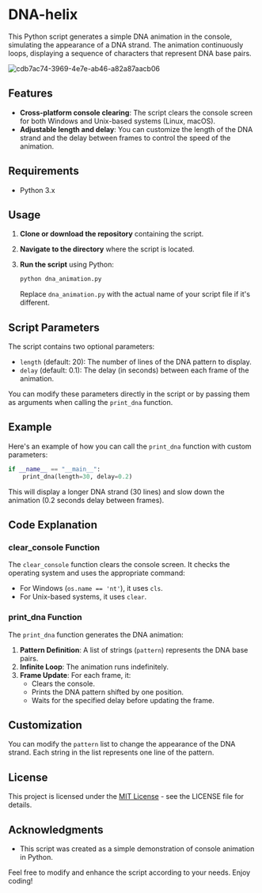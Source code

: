 # DNA-helix

This Python script generates a simple DNA animation in the console, simulating the appearance of a DNA strand. The animation continuously loops, displaying a sequence of characters that represent DNA base pairs.

![cdb7ac74-3969-4e7e-ab46-a82a87aacb06](https://github.com/user-attachments/assets/89d0b81f-800a-4b7d-8c94-354239fad51c)

## Features

- **Cross-platform console clearing**: The script clears the console screen for both Windows and Unix-based systems (Linux, macOS).
- **Adjustable length and delay**: You can customize the length of the DNA strand and the delay between frames to control the speed of the animation.

## Requirements

- Python 3.x

## Usage

1. **Clone or download the repository** containing the script.

2. **Navigate to the directory** where the script is located.

3. **Run the script** using Python:

    ```bash
    python dna_animation.py
    ```

    Replace `dna_animation.py` with the actual name of your script file if it's different.

## Script Parameters

The script contains two optional parameters:

- `length` (default: 20): The number of lines of the DNA pattern to display.
- `delay` (default: 0.1): The delay (in seconds) between each frame of the animation.

You can modify these parameters directly in the script or by passing them as arguments when calling the `print_dna` function.

## Example

Here's an example of how you can call the `print_dna` function with custom parameters:

```python
if __name__ == "__main__":
    print_dna(length=30, delay=0.2)
```

This will display a longer DNA strand (30 lines) and slow down the animation (0.2 seconds delay between frames).

## Code Explanation

### clear_console Function

The `clear_console` function clears the console screen. It checks the operating system and uses the appropriate command:

- For Windows (`os.name == 'nt'`), it uses `cls`.
- For Unix-based systems, it uses `clear`.

### print_dna Function

The `print_dna` function generates the DNA animation:

1. **Pattern Definition**: A list of strings (`pattern`) represents the DNA base pairs.
2. **Infinite Loop**: The animation runs indefinitely.
3. **Frame Update**: For each frame, it:
    - Clears the console.
    - Prints the DNA pattern shifted by one position.
    - Waits for the specified delay before updating the frame.

## Customization

You can modify the `pattern` list to change the appearance of the DNA strand. Each string in the list represents one line of the pattern.

## License

This project is licensed under the [MIT License](https://github.com/jlchen5/DNA-helix/blob/main/LICENSE) - see the LICENSE file for details.

## Acknowledgments

- This script was created as a simple demonstration of console animation in Python.

Feel free to modify and enhance the script according to your needs. Enjoy coding!
